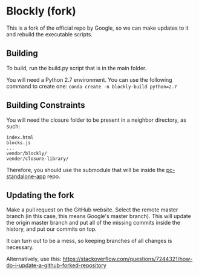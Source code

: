 # Blockly (fork)
This is a fork of the official repo by Google, so we can make updates to it and rebuild the executable scripts.

## Building
To build, run the build.py script that is in the main folder.

You will need a Python 2.7 environment. You can use the following command to create one:
`conda create -n blockly-build python=2.7`

## Building Constraints
You will need the closure folder to be present in a neighbor directory, as such:
```
index.html
blocks.js
...
vendor/blockly/
vender/closure-library/
```
Therefore, you should use the submodule that will be inside the [pc-standalone-app](https://github.com/ShapeRobotics/pc-standalone-app) repo.

## Updating the fork
Make a pull request on the GitHub website. Select the remote master branch (in this case, this means Google's master branch). This will update the origin master branch and put all of the missing commits inside the history, and put our commits on top.

It can turn out to be a mess, so keeping branches of all changes is necessary.

Alternatively, use this:
https://stackoverflow.com/questions/7244321/how-do-i-update-a-github-forked-repository